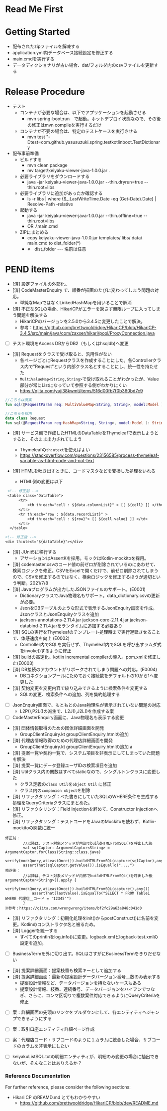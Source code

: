 # Read Me First

# Getting Started
* 配布されたzipファイルを解凍する
* application.yml内データベース接続設定を修正する
* main.cmdを実行する
* データディクショナリが古い場合、dat/フォルダ内のcsvファイルを更新する

# Release Procedure
* テスト
  * コンテナが必要な場合は、以下でアプリケーションを起動させる
    * mvn spring-boot:run　で起動。ホットデプロイ状態なので、その後の修正はmvn compileを実行するだけ
  * コンテナが不要の場合は、特定のテストケースを実行させる
    * mvn test "-Dtest=com.github.yasusuzuki.spring.testkotlinboot.TestDictionary
* 配布事前準備
  * ビルドする
    * mvn clean package
    * mv target\keiyaku-viewer-java-1.0.0.jar .
  * 必要ライブラリをダウンロードする
    * java -jar keiyaku-viewer-java-1.0.0.jar --thin.dryrun=true --thin.root=libs
  * 必要ライブラリに追加があったか確認する
    * ls -r libs | where {$_.LastWriteTime.Date -eq (Get-Date).Date} | Resolve-Path -relative 
  * 起動する
    * java -jar keiyaku-viewer-java-1.0.0.jar --thin.offline=true --thin.root=libs
    * OR .\main.cmd
  * ZIPにまとめる
    * copy keiyaku-viewer-java-1.0.0.jar templates/ libs/ data/ main.cmd to dist_folder(*)
    * ※　dist_folder --- 名前は任意

# PEND items

* [済]  設定ファイルの外部化。
* [済]  CodeMasterEnquiry で、順番が描画のたびに変わってしまう問題の対応。
  * 単純なMapではなくLinkedHashMapを用いることで解消
* [済]  不正なSQLの場合、HikariCPがエラーを返さず無限ループに入ってしまう問題を解決する
  * HikariCPのバージョンを2.5.0から3.4.5に変更したことで解決。
  * 参考：https://github.com/brettwooldridge/HikariCP/blob/HikariCP-3.4.5/src/main/java/com/zaxxer/hikari/pool/ProxyConnection.java
* [  ] テスト環境をAccess DBからDB2（もしくはhsqldb)へ変更
* [済] Requestをクラスで受け取ると、汎用性がない
  * 各ページごとにRequestクラスを作成することにした。各Controllerクラス内で"Request"という内部クラス名とすることにし、統一性を持たせた
  * ``MultiValueMap<String,String>``で受け取れることがわかったが、Value部分が常にListになっていて参照する側がわかりにくい
  * https://qiita.com/yuji38kwmt/items/516d00fb7f0b360bd7c9
```Kotlin
//こちらは廃案
fun sql(@RequestParam req: MultiValueMap<String, String>, model:Model ): String? { ... }

//こちらを採用
data class Request
fun sql(@RequestParam req:HashMap<String, String>, model:Model ): String? { ... }
```
* [済] サービス側で作成したHTMLのDataTableをThymeleafで表示しようとすると、そのまま出力されてしまう
  * Thymeleafの``th:utext``を使えばよい
  * https://stackoverflow.com/questions/23156585/process-thymeleaf-variable-as-html-code-and-not-text

* [済] HTMLを吐き出すときに、コードマスタなどを変換した処理をいれる
  * HTML側の変更は以下
```dtd
 <!-- 修正前 -->
 <table class="DataTable">
      <tr>
          <th th:each="cell : ${data.columnList}" > [[ ${cell} ]] </th>
      </tr>
      <tr th:each="row : ${data.recordList}" >
          <td th:each="cell : ${row}"> [[ ${cell.value} ]] </td>
      </tr>
  </table>
```
```dtd
<!-- 修正後 -->
<div th:utext="${dataTable}"></div>
```
* [済] JUnit5に移行する
   * アサーションはAssertKを採用。モックはKotlin-mockitoを採用。
* [済] codemaster.csvのコード値の前ゼロが削除されているのにあわせて、検索ロジックを修正。CSVをExcelで開くだけで、前ゼロ削除されてしまうので、CSVを修正するのではなく、検索ロジックを修正するほうが適切という判断。2021/7/8
* [済] Javaプログラムが出力したJSONファイルのサポート。(E0001)
   * DictionaryクラスでJava物理名もサポート。data_dictionary.csvの更新が必要。
   * JsonをDBテーブルのような形式で表示するJsonEnquiry画面を作成。JsonクラスとJsonEnquiryクラスを追加
   * jackson-annotations-2.11.4.jar jackson-core-2.11.4.jar jackson-databind-2.11.4.jarをランタイムに追加する必要あり
* [済] SQLの実行をThymeleafのテンプレート処理時まで実行遅延させることで、体感速度を向上 (E0002)
   * Controller内でSQLを実行せず、Thymeleaf内でSQLを呼び出すラムダ式をinvoke()するように修正
* [済] buildの高速化。kotlin incremental compilerの導入。pom.xmlを修正した(E0003)
* [済] DB接続のアカウントがリボークされてしまう問題への対応。(E0004)
   * DBコネクションプールにためておく接続数をデフォルトの10から1へ変更した
* [済] 契約変更を変更内容で絞り込みできるように検索条件を変更する
   * SQLの変更、検索条件への追加、列を集約処理する
* [  ] JsonEnquiry画面で、もともとのJava物理名が表示されていない問題の対応
   * L2P(),P2L()の派生で、L2J(),J2L()を作成する案
* [  ] CodeMasterEnquiry画面に、Java物理名も表示する変更
* [済] 団体情報取得のための団体詳細画面を開発
   * GroupClientEnquiry.kt groupClientEnquiry.htmlの追加
* [済] 代理店情報取得のための代理店詳細画面を開発
   * GroupClientEnquiry.kt groupClientEnquiry.htmlの追加 a
* [済] 提案一覧や契約一覧で、システム項目を非表示にしてしまっていた問題を解決
* [済] 提案一覧にデータ登録ユーザIDの検索項目を追加
* [済] Utilクラス内の関数はすべてstaticなので、シングルトンクラスに変更した
    * クラス定義の``class Util``を``object Util`` に修正
    * クラス内の``companion object``を削除
* [済] リファクタリング：べた書きにしていたSQLのWHERE条件を生成する処理をQueryCriteriaクラスにまとめた。
* [済] リファクタリング：Field Injectionを辞めて、Constructor Injectionへ修正。
* [済] リファクタリング：テストコードをJavaのMockitoを使わず、Kotlin-mockitoの関数に統一
```
修正前：
        //以降は、テスト対象メソッドが内部でbuildHTMLFromSQL()を呼出した後
        val sqlCaptor: ArgumentCaptor<String> = ArgumentCaptor.forClass(String::class.java)
        verify(mockQuery,atLeastOnce()).buildHTMLFromSQL(capture(sqlCaptor),any())
        assertThat(sqlCaptor.getValue()).isEqualTo("....")        
修正後：
        //以降は、テスト対象メソッドが内部でbuildHTMLFromSQL()を呼出した後        argumentCaptor<String>().apply {
            verify(mockQuery,atLeastOnce()).buildHTMLFromSQL(capture(),any())
            assertThat(lastValue).isEqualTo("SELECT * FROM Table1 WHERE 代理店＿コード = '12345'")
        }
※参考：https://qiita.com/wrongwrong/items/bf2fc29a63a848c041d0
```
* [済] リファクタリング：初期化処理をinit()からpostConstruct()に名前を変更。Kotlinのコンストラクタ名と被るため。
* [済] Loggerを統一する
  * すべてのprintlnをlog.info()に変更。logback.xmlとlogback-test.xmlの設定を追加。
* [  ] BusinessTermを外に切り出す。SQLはさすがにBusinessTermをきりだせない
* [済] 提案詳細画面：提案枝番も検索キーとして追加する
* [済] 提案詳細画面：最新の提案設計データバージョン番号＿数のみ表示する
  * 提案設計情報など、データバージョンを持たないケースもある
  * 提案設計情報、枝番、連続番号、データバージョンをハイフンでつなぎ、さらに、コンマ区切りで複数案件対応できるようにQueryCriteriaを修正
* [  ] 案：詳細画面の先頭のリンクをプルダウンにして、各エンティティへジャンプできるようにする
* [  ] 案：取引口座エンティティ詳細ページ作成
* [  ] 案：代理店コード・サブコードのように１カラムに統合した場合、サブコードのカラムを非表示にしたい
* [  ] keiyakuListSQL.txtの明細エンティティが、明細のみ変更の場合に抽出できないが、そんなことはありえるか？




### Reference Documentation
For further reference, please consider the following sections:

* Hikari CP のREAMD.md とてもわかりやすい
  * https://github.com/brettwooldridge/HikariCP/blob/dev/README.md

